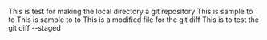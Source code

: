 This is test for making the local directory a git repository
This is sample to to <from DEVELOPMENT branch>
This is sample to to <TESTING BRANCH CONFLICT>
This is a modified file for the git diff
This is to test the git diff --staged 
